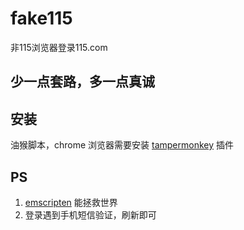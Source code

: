 # fake115
非115浏览器登录115.com

## 少一点套路，多一点真诚

## 安装
油猴脚本，chrome 浏览器需要安装 [tampermonkey](https://chrome.google.com/webstore/detail/dhdgffkkebhmkfjojejmpbldmpobfkfo) 插件

## PS
1. [emscripten](http://kripken.github.io/emscripten-site) 能拯救世界
2. 登录遇到手机短信验证，刷新即可

